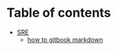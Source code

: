 # Table of contents

* [SRE](git/README.md)
  * [how to gitbook markdown](git/how\_to\_markdown.md)
